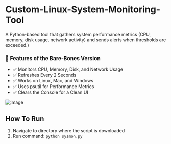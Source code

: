 # Custom-Linux-System-Monitoring-Tool
A Python-based tool that gathers system performance metrics (CPU, memory, disk usage, network activity) and sends alerts when thresholds are exceeded.)

### 🎯 Features of the Bare-Bones Version
- ✅ Monitors CPU, Memory, Disk, and Network Usage
- ✅ Refreshes Every 2 Seconds
- ✅ Works on Linux, Mac, and Windows
- ✅ Uses psutil for Performance Metrics
- ✅ Clears the Console for a Clean UI

![image](https://github.com/user-attachments/assets/f4c532ca-0cc7-4685-8a5b-2ab471bcda98)

## How To Run
1. Navigate to directory where the script is downloaded
2. Run command:
```python sysmon.py```
